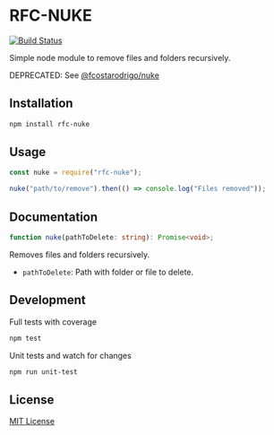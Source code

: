 # RFC-NUKE

[![Build Status](https://travis-ci.org/fcostarodrigo/rfc-nuke.svg?branch=master)](https://travis-ci.org/fcostarodrigo/rfc-nuke)

Simple node module to remove files and folders recursively.

DEPRECATED: See [@fcostarodrigo/nuke](https://www.npmjs.com/package/@fcostarodrigo/nuke)

## Installation

```bash
npm install rfc-nuke
```

## Usage

```javascript
const nuke = require("rfc-nuke");

nuke("path/to/remove").then(() => console.log("Files removed"));
```

## Documentation

```typescript
function nuke(pathToDelete: string): Promise<void>;
```

Removes files and folders recursively.

- `pathToDelete`: Path with folder or file to delete.

## Development

Full tests with coverage

```bash
npm test
```

Unit tests and watch for changes

```bash
npm run unit-test
```

## License

[MIT License](http://www.opensource.org/licenses/mit-license.php)
